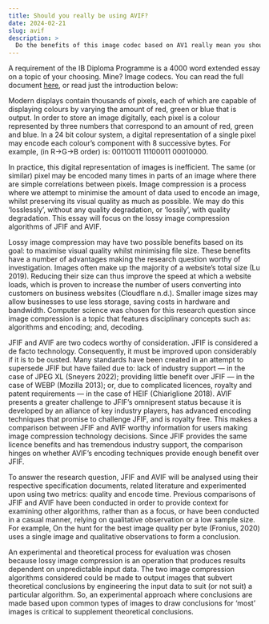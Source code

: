 ```yaml
---
title: Should you really be using AVIF?
date: 2024-02-21
slug: avif
description: >
  Do the benefits of this image codec based on AV1 really mean you should stop using JPEG? Read my 4000 word essay.
---
```

A requirement of the IB Diploma Programme is a 4000 word extended essay on a topic of your choosing. Mine? Image codecs. You can read the full document [here](/assets/blog/avif/doc.pdf), or read just the introduction below:

Modern displays contain thousands of pixels, each of which are capable of displaying colours by varying the amount of red, green or blue that is output. In order to store an image digitally, each pixel is a colour represented by three numbers that correspond to an amount of red, green and blue. In a 24 bit colour system, a digital representation of a single pixel may encode each colour’s component with 8 successive bytes. For example,      (in R→G→B order) is: 00110011 11100011 00010000. 

In practice, this digital representation of images is inefficient. The same (or similar) pixel may be encoded many times in parts of an image where there are simple correlations between pixels. Image compression is a process where we attempt to minimise the amount of data used to encode an image, whilst preserving its visual quality as much as possible. We may do this ‘losslessly’, without any quality degradation, or ‘lossily’, with quality degradation. This essay will focus on the lossy image compression algorithms of JFIF and AVIF. 

Lossy image compression may have two possible benefits based on its goal: to maximise visual quality whilst minimising file size. These benefits have a number of advantages making the research question worthy of investigation. Images often make up the majority of a website’s total size (Lu 2019). Reducing their size can thus improve the speed at which a website loads, which is proven to increase the number of users converting into customers on business websites (Cloudflare n.d.). Smaller image sizes may allow businesses to use less storage, saving costs in hardware and bandwidth. 
Computer science was chosen for this research question since image compression is a topic that features disciplinary concepts such as: algorithms and encoding; and, decoding.

JFIF and AVIF are two codecs worthy of consideration. JFIF is considered a de facto technology. Consequently, it must be improved upon considerably if it is to be ousted. Many standards have been created in an attempt to supersede JFIF but have failed due to: lack of industry support — in the case of JPEG XL (Sneyers 2022); providing little benefit over JFIF — in the case of WEBP (Mozilla 2013); or, due to complicated licences, royalty and patent requirements — in the case of HEIF (Chiariglione 2018). AVIF presents a greater challenge to JFIF’s omnipresent status because it is developed by an alliance of key industry players, has advanced encoding techniques that promise to challenge JFIF, and is royalty free. This makes a comparison between JFIF and AVIF worthy information for users making image compression technology decisions. Since JFIF provides the same licence benefits and has tremendous industry support, the comparison hinges on whether AVIF’s encoding techniques provide enough benefit over JFIF.

To answer the research question, JFIF and AVIF will be analysed using their respective specification documents, related literature and experimented upon using two metrics: quality and encode time. Previous comparisons of JFIF and AVIF have been conducted in order to provide context for examining other algorithms, rather than as a focus, or have been conducted in a casual manner, relying on qualitative observation or a low sample size. For example, On the hunt for the best image quality per byte (Fronius, 2020) uses a single image and qualitative observations to form a conclusion.

An experimental and theoretical process for evaluation was chosen because lossy image compression is an operation that produces results dependent on unpredictable input data. The two image compression algorithms considered could be made to output images that subvert theoretical conclusions by engineering the input data to suit (or not suit) a particular algorithm. So, an experimental approach where conclusions are made based upon common types of images to draw conclusions for ‘most’ images is critical to supplement theoretical conclusions.

